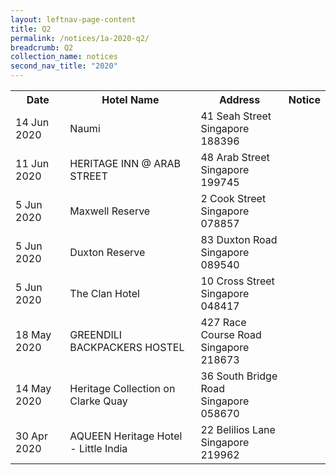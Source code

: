 ```yaml
---
layout: leftnav-page-content
title: Q2
permalink: /notices/1a-2020-q2/
breadcrumb: Q2 
collection_name: notices
second_nav_title: "2020"
---
```


<table>
   <tr>
    <th>Date</th>
    <th>Hotel Name</th>
    <th>Address</th>
    <th>Notice</th>
  </tr>
    <tr>
    <td>14 Jun 2020</td>
    <td>Naumi</td>
    <td>41 Seah Street <br>Singapore 188396<br></td>
    <td><a href="/files/Naumi.pdf"></a></td>
  </tr>
   <tr>
    <td>11 Jun 2020</td>
    <td>HERITAGE INN @ ARAB STREET</td>
    <td>48 Arab Street <br>Singapore 199745<br></td>
    <td><a href="/files/HERITAGE INN at ARAB STREET.pdf"></a></td>
  </tr>
   <tr>
    <td>5 Jun 2020</td>
    <td>Maxwell Reserve</td>
    <td>2 Cook Street <br>Singapore 078857<br></td>
    <td><a href="/files/Maxwell Reserve.pdf"></a></td>
  </tr>
   <tr>
    <td>5 Jun 2020</td>
    <td>Duxton Reserve</td>
    <td>83 Duxton Road <br>Singapore 089540<br></td>
    <td><a href="/files/Duxton Reserve.pdf"></a></td>
  </tr>
   <tr>
    <td>5 Jun 2020</td>
    <td>The Clan Hotel</td>
    <td>10 Cross Street <br>Singapore 048417<br></td>
    <td><a href="/files/The Clan Hotel.pdf"></a></td>
  </tr>
    <tr>
    <td>18 May 2020</td>
    <td>GREENDILI BACKPACKERS HOSTEL</td>
    <td>427 Race Course Road <br>Singapore 218673<br></td>
    <td><a href="/files/GREENDILI BACKPACKERS HOSTEL.pdf"></a></td>
  </tr>
   <tr>
    <td>14 May 2020</td>
    <td>Heritage Collection on Clarke Quay</td>
    <td>36 South Bridge Road <br>Singapore 058670<br></td>
    <td><a href="/files/Heritage Collection on Clarke Quay.pdf"></a></td>
  </tr>
   <tr>
    <td>30 Apr 2020</td>
    <td>AQUEEN Heritage Hotel - Little India</td>
    <td>22 Belilios Lane <br>Singapore 219962<br></td>
    <td><a href="/files/AQUEEN Heritage Hotel - Little India.pdf"></a></td>
  </tr>
</table>
